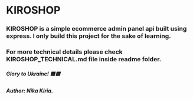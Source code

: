 # KIROSHOP

### KIROSHOP is a simple ecommerce admin panel api built using express. I only build this project for the sake of learning.

### For more technical details please check KIROSHOP_TECHNICAL.md file inside readme folder.

##### Glory to Ukraine! 🟦🟨

##### Author: Nika Kiria.

